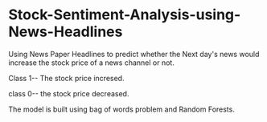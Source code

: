 # Stock-Sentiment-Analysis-using-News-Headlines
Using News Paper Headlines to predict whether the Next day's news would increase the stock price of a news channel or not.

Class 1-- The stock price incresed.

class 0-- the stock price decreased.

The model is built using bag of words problem and Random Forests.
